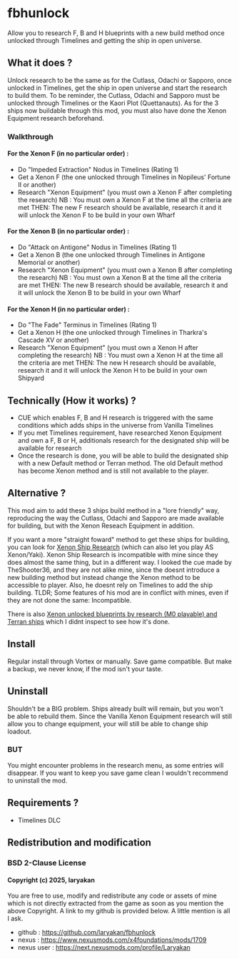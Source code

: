 # fbhunlock
Allow you to research F, B and H blueprints with a new build method once unlocked through Timelines and getting the ship in open universe.

## What it does ?
Unlock research to be the same as for the Cutlass, Odachi or Sapporo, once unlocked in Timelines, get the ship in open universe and start the research to build them.
To be reminder, the Cutlass, Odachi and Sapporo must be unlocked through Timelines or the Kaori Plot (Quettanauts).
As for the 3 ships now buildable through this mod, you must also have done the Xenon Equipment research beforehand.

### Walkthrough

#### For the Xenon F (in no particular order) :
- Do "Impeded Extraction" Nodus in Timelines (Rating 1)
- Get a Xenon F (the one unlocked through Timelines in Nopileus' Fortune II or another)
- Research "Xenon Equipment" (you must own a Xenon F after completing the research)
NB : You must own a Xenon F at the time all the criteria are met
THEN: The new F research should be available, research it and it will unlock the Xenon F to be build in your own Wharf

#### For the Xenon B (in no particular order) :
- Do "Attack on Antigone" Nodus in Timelines (Rating 1)
- Get a Xenon B (the one unlocked through Timelines in Antigone Memorial or another)
- Research "Xenon Equipment" (you must own a Xenon B after completing the research)
NB : You must own a Xenon B at the time all the criteria are met
THEN: The new B research should be available, research it and it will unlock the Xenon B to be build in your own Wharf

#### For the Xenon H (in no particular order) :
- Do "The Fade" Terminus in Timelines (Rating 1)
- Get a Xenon H (the one unlocked through Timelines in Tharkra's Cascade XV or another)
- Research "Xenon Equipment" (you must own a Xenon H after completing the research)
NB : You must own a Xenon H at the time all the criteria are met
THEN: The new H research should be available, research it and it will unlock the Xenon H to be build in your own Shipyard

## Technically (How it works) ?
- CUE which enables F, B and H research is triggered with the same conditions which adds ships in the universe from Vanilla Timelines
- If you met Timelines requirement, have researched Xenon Equipment and own a F, B or H, additionals research for the designated ship will be available for research
- Once the research is done, you will be able to build the designated ship with a new Default method or Terran method. The old Default method has become Xenon method and is still not available to the player.

## Alternative ?
This mod aim to add these 3 ships build method in a "lore friendly" way, reproducing the way the Cutlass, Odachi and Sapporo are made available for building, but with the Xenon Reseach Equipment in addition.

If you want a more "straight foward" method to get these ships for building, you can look for [Xenon Ship Research](https://www.nexusmods.com/x4foundations/mods/1438) (which can also let you play AS Xenon/Yaki).
Xenon Ship Research is incompatible with mine since they does almost the same thing, but in a different way. I looked the cue made by TheShooter36, and they are not alike mine, since the doesnt introduce a new building method but instead change the Xenon method to be accessible to player.
Also, he doesnt rely on Timelines to add the ship building. TLDR; Some features of his mod are in conflict with mines, even if they are not done the same: Incompatible.

There is also [Xenon unlocked blueprints by research (M0 playable) and Terran ships](https://www.nexusmods.com/x4foundations/mods/1396) which I didnt inspect to see how it's done.

## Install
Regular install through Vortex or manually. Save game compatible. But make a backup, we never know, if the mod isn't your taste.

## Uninstall
Shouldn't be a BIG problem. Ships already built will remain, but you won't be able to rebuild them. Since the Vanilla Xenon Equipment research will still allow you to change equipment, your will still be able to change ship loadout.
### BUT
You might encounter problems in the research menu, as some entries will disappear.
If you want to keep you save game clean I wouldn't recommend to uninstall the mod.

## Requirements ?
- Timelines DLC

## Redistribution and modification

### BSD 2-Clause License

#### Copyright (c) 2025, laryakan

You are free to use, modify and redistribute any code or assets of mine which is not directly extracted from the game as soon as you mention the above Copyright.
A link to my github is provided below. A little mention is all I ask.

- github : https://github.com/laryakan/fbhunlock
- nexus : https://www.nexusmods.com/x4foundations/mods/1709
- nexus user : https://next.nexusmods.com/profile/Laryakan
